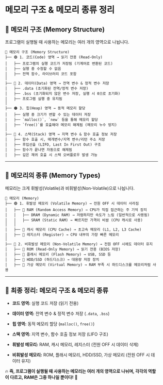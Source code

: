 # 메모리 구조 & 메모리 종류 정리

## 📂 메모리 구조 (Memory Structure)
프로그램이 실행될 때 사용하는 메모리는 여러 개의 영역으로 나뉩니다.

```
📂 메모리 구조 (Memory Structure)
├── 🟢 1. 코드(Code) 영역 → 읽기 전용 (Read-Only)
│   ├── 프로그램의 실행 코드가 저장됨 (기계어로 변환된 코드)
│   ├── 실행 중 수정할 수 없음
│   ├── 전역 함수, 라이브러리 코드 포함
│
├── 🔵 2. 데이터(Data) 영역 → 전역 변수 & 정적 변수 저장
│   ├── .data (초기화된 전역/정적 변수 저장)
│   ├── .bss (초기화되지 않은 변수 저장, 실행 시 0으로 초기화)
│   ├── 프로그램 실행 중 유지됨
│
├── 🟠 3. 힙(Heap) 영역 → 동적 메모리 할당
│   ├── 실행 중 크기가 변할 수 있는 데이터 저장
│   ├── `malloc()`, `new` 등을 통해 메모리 할당
│   ├── `free()`를 호출해야 메모리 해제됨 (메모리 누수 방지)
│
├── 🔴 4. 스택(Stack) 영역 → 지역 변수 & 함수 호출 정보 저장
│   ├── 함수 호출 시, 매개변수/지역 변수/리턴 주소 저장
│   ├── 후입선출 (LIFO, Last In First Out) 구조
│   ├── 함수가 끝나면 자동으로 해제됨
│   ├── 깊은 재귀 호출 시 스택 오버플로우 발생 가능
```

---

## 📂 메모리의 종류 (Memory Types)
메모리는 크게 휘발성(Volatile)과 비휘발성(Non-Volatile)으로 나뉩니다.

```
📂 메모리 (Memory)
├── 🟢 1. 휘발성 메모리 (Volatile Memory) → 전원 OFF 시 데이터 사라짐
│   ├── 📌 RAM (Random Access Memory) → CPU가 직접 접근하는 주 기억 장치
│   │   ├── DRAM (Dynamic RAM) → 저렴하지만 속도가 느림 (일반적으로 사용됨)
│   │   ├── SRAM (Static RAM) → 빠르지만 가격이 비쌈 (CPU 캐시로 사용)
│   │
│   ├── 📌 캐시 메모리 (CPU Cache) → 초고속 메모리 (L1, L2, L3 Cache)
│   ├── 📌 레지스터 (Register) → CPU 내부의 가장 빠른 메모리
│
├── 🔵 2. 비휘발성 메모리 (Non-Volatile Memory) → 전원 OFF 시에도 데이터 유지
│   ├── 📌 ROM (Read-Only Memory) → 읽기 전용 (BIOS 저장)
│   ├── 📌 플래시 메모리 (Flash Memory) → USB, SSD 등
│   ├── 📌 HDD/SSD (하드디스크) → 대용량 저장 장치
│   ├── 📌 가상 메모리 (Virtual Memory) → RAM 부족 시 하드디스크를 메모리처럼 사용
```

---

## 🚀 최종 정리: 메모리 구조 & 메모리 종류
- **코드 영역:** 실행 코드 저장 (읽기 전용)
- **데이터 영역:** 전역 변수 & 정적 변수 저장 (`.data`, `.bss`)
- **힙 영역:** 동적 메모리 할당 (`malloc()`, `free()`)
- **스택 영역:** 지역 변수, 함수 호출 정보 저장 (LIFO 구조)

- **휘발성 메모리:** RAM, 캐시 메모리, 레지스터 (전원 OFF 시 데이터 삭제)
- **비휘발성 메모리:** ROM, 플래시 메모리, HDD/SSD, 가상 메모리 (전원 OFF 시 데이터 유지)

🔥 **즉, 프로그램이 실행될 때 사용하는 메모리는 여러 개의 영역으로 나뉘며, 각각의 역할이 다르고, RAM은 그중 하나일 뿐이다!** 🚀
